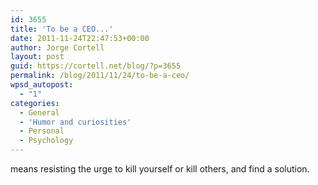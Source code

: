 ```yaml
---
id: 3655
title: 'To be a CEO...'
date: 2011-11-24T22:47:53+00:00
author: Jorge Cortell
layout: post
guid: https://cortell.net/blog/?p=3655
permalink: /blog/2011/11/24/to-be-a-ceo/
wpsd_autopost:
  - "1"
categories:
  - General
  - 'Humor and curiosities'
  - Personal
  - Psychology
---
```

means resisting the urge to kill yourself or kill others, and find a solution.
